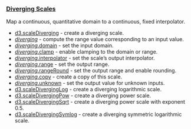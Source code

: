 ### [Diverging Scales](https://github.com/d3/d3-scale/blob/v4.0.2/README.md#diverging-scales)

Map a continuous, quantitative domain to a continuous, fixed interpolator.

- [d3.scaleDiverging](https://github.com/d3/d3-scale/blob/v4.0.2/README.md#scaleDiverging) - create a diverging scale.
- [_diverging_](https://github.com/d3/d3-scale/blob/v4.0.2/README.md#_diverging) - compute the range value corresponding to an input value.
- [_diverging_.domain](https://github.com/d3/d3-scale/blob/v4.0.2/README.md#diverging_domain) - set the input domain.
- [_diverging_.clamp](https://github.com/d3/d3-scale/blob/v4.0.2/README.md#diverging_clamp) - enable clamping to the domain or range.
- [_diverging_.interpolator](https://github.com/d3/d3-scale/blob/v4.0.2/README.md#diverging_interpolator) - set the scale’s output interpolator.
- [_diverging_.range](https://github.com/d3/d3-scale/blob/v4.0.2/README.md#diverging_range) - set the output range.
- [_diverging_.rangeRound](https://github.com/d3/d3-scale/blob/v4.0.2/README.md#diverging_rangeRound) - set the output range and enable rounding.
- [_diverging_.copy](https://github.com/d3/d3-scale/blob/v4.0.2/README.md#diverging_copy) - create a copy of this scale.
- [_diverging_.unknown](https://github.com/d3/d3-scale/blob/v4.0.2/README.md#diverging_unknown) - set the output value for unknown inputs.
- [d3.scaleDivergingLog](https://github.com/d3/d3-scale/blob/v4.0.2/README.md#scaleDivergingLog) - create a diverging logarithmic scale.
- [d3.scaleDivergingPow](https://github.com/d3/d3-scale/blob/v4.0.2/README.md#scaleDivergingPow) - create a diverging power scale.
- [d3.scaleDivergingSqrt](https://github.com/d3/d3-scale/blob/v4.0.2/README.md#scaleDivergingSqrt) - create a diverging power scale with exponent 0.5.
- [d3.scaleDivergingSymlog](https://github.com/d3/d3-scale/blob/v4.0.2/README.md#scaleDivergingSymlog) - create a diverging symmetric logarithmic scale.
